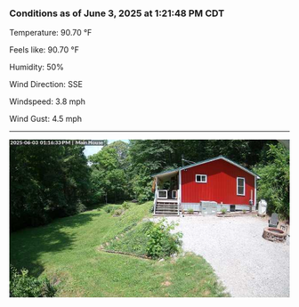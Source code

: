 ### Conditions as of June 3, 2025 at 1:21:48 PM CDT 

Temperature: 90.70 &deg;F

Feels like: 90.70 &deg;F

Humidity: 50%

Wind Direction: SSE

Windspeed: 3.8 mph

Wind Gust: 4.5 mph

---

<img src="./images/latest.jpeg"/>

